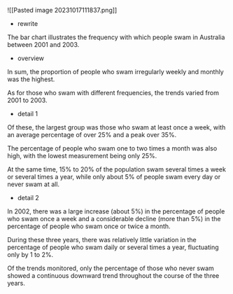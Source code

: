 ![[Pasted image 20231017111837.png]]

 

- rewrite

The bar chart illustrates the frequency with which people swam in Australia between 2001 and 2003.

- overview

In sum, the proportion of people who swam irregularly weekly and monthly was the highest.

As for those who swam with different frequencies, the trends varied from 2001 to 2003.

- detail 1

Of these, the largest group was those who swam at least once a week, with an average percentage of over 25% and a peak over 35%.

The percentage of people who swam one to two times a month was also high, with the lowest measurement being only 25%.

At the same time, 15% to 20% of the population swam several times a week or several times a year, while only about 5% of people swam every day or never swam at all.

- detail 2

In 2002, there was a large increase (about 5%) in the percentage of
people who swam once a week and a considerable decline (more than 5%) in the percentage of people who swam once or twice a month.

During these three years, there was relatively little variation in the
percentage of people who swam daily or several times a year,
fluctuating only by 1 to 2%.

Of the trends monitored, only the percentage of those who never
swam showed a continuous downward trend throughout the course of the three years.